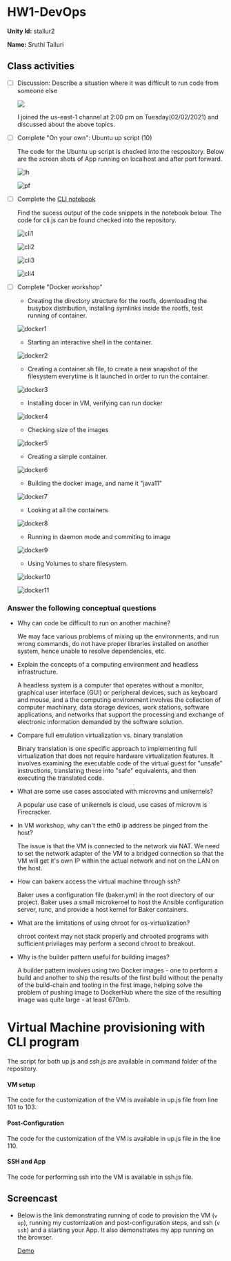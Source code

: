 # HW1-DevOps

**Unity Id:** stallur2

**Name:** Sruthi Talluri 

## Class activities

* [ ] Discussion: Describe a situation where it was difficult to run code from someone else

    <img src="resources_imgs/classActivity.png">

    I joined the us-east-1 channel at 2:00 pm on Tuesday(02/02/2021) and discussed about the above topics. 

* [ ] Complete "On your own": Ubuntu up script (10)

    The code for the Ubuntu up script is checked into the respository. Below are the screen shots of App running on localhost and after port forward. 

    ![lh](resources_imgs/LocalhostBrowser.png)
    
    ![pf](resources_imgs/PortForward.png)

* [ ] Complete the [CLI notebook](https://docable.cloud/chrisparnin/notebooks/nodejs/CLI/cli.md) 

    Find the sucess output of the code snippets in the notebook below. The code for cli.js can be found checked into the repository. 

    ![cli1](resources_imgs/CLI1.png)
    
    ![cli2](resources_imgs/CLI2.png)

    ![cli3](resources_imgs/CLI3.png)

    ![cli4](resources_imgs/CLI4.png)

* [ ] Complete "Docker workshop" 

    * Creating the directory structure for the rootfs, downloading the busybox distribution, installing symlinks inside the rootfs, test running of container.
   
    ![docker1](resources_imgs/docker1.png) 

    * Starting an interactive shell in the container.

    ![docker2](resources_imgs/docker2.png) 

    * Creating a container.sh file, to create a new snapshot of the filesystem everytime is it launched in order to run the container.

    ![docker3](resources_imgs/docker3.png) 

    * Installing docer in VM, verifying can run docker

    ![docker4](resources_imgs/docker4.png)  

    * Checking size of the images

    ![docker5](resources_imgs/docker5.png)   

    * Creating a simple container.

    ![docker6](resources_imgs/docker6.png)   

    *  Building the docker image, and name it "java11"

    ![docker7](resources_imgs/docker7.png)   

    * Looking at all the containers 

    ![docker8](resources_imgs/docker8.png)   

    * Running in daemon mode and commiting to image

    ![docker9](resources_imgs/docker9.png)       

    * Using Volumes to share filesystem. 

    ![docker10](resources_imgs/docker10.png)   

    ![docker11](resources_imgs/docker11.png)   

### Answer the following conceptual questions 

* Why can code be difficult to run on another machine? 

    We may face various problems of mixing up the environments, and run wrong commands, do not have proper libraries installed on another system, hence unable to resolve dependencies, etc. 

* Explain the concepts of a computing environment and headless infrastructure.

    A headless system is a computer that operates without a monitor, graphical user interface (GUI) or peripheral devices, such as keyboard and mouse, and a the computing environment involves the collection of computer machinary, data storage devices, work stations, software applications, and networks that support the processing and exchange of electronic information demanded by the software solution.  

* Compare full emulation virtualization vs. binary translation

    Binary translation is one specific approach to implementing full virtualization that does not require hardware virtualization features. It involves examining the executable code of the virtual guest for "unsafe" instructions, translating these into "safe" equivalents, and then executing the translated code.
    
* What are some use cases associated with microvms and unikernels?

    A popular use case of unikernels is cloud, use cases of microvm is Firecracker.

* In VM workshop, why can't the eth0 ip address be pinged from the host?

    The issue is that the VM is connected to the network via NAT. We need to set the network adapter of the VM to a bridged connection so that the VM will get it's own IP within the actual network and not on the LAN on the host.

* How can bakerx access the virtual machine through ssh?

    Baker uses a configuration file (baker.yml) in the root directory of our project. Baker uses a small microkernel to host the Ansible configuration server, runc, and provide a host kernel for Baker containers.

* What are the limitations of using chroot for os-virtualization?
    
    chroot context may not stack properly and chrooted programs with sufficient privilages may perform a second chroot to breakout. 

* Why is the builder pattern useful for building images?
    
    A builder pattern involves using two Docker images - one to perform a build and another to ship the results of the first build without the penalty of the build-chain and tooling in the first image, helping solve the problem of pushing image to DockerHub where the size of the resulting image was quite large - at least 670mb.

# Virtual Machine provisioning with CLI program 

The script for both up.js and ssh.js are available in command folder of the repository. 

#### VM setup

The code for the customization of the VM is available in up.js file from line 101 to 103.

#### Post-Configuration 

The code for the customization of the VM is available in up.js file in the line 110.

#### SSH and App
The code for performing ssh into the VM is available in ssh.js file.

## Screencast

* Below is the link demonstrating running of code to provision the VM (`v up`), running my customization and post-configuration steps, and ssh (`v ssh`) and a starting your App. It also demonstrates my app running on the browser.

    [Demo](https://drive.google.com/file/d/1QkqfyItlpzhnPVDum2j5j7B_j42D96Ev/view?usp=sharing)
